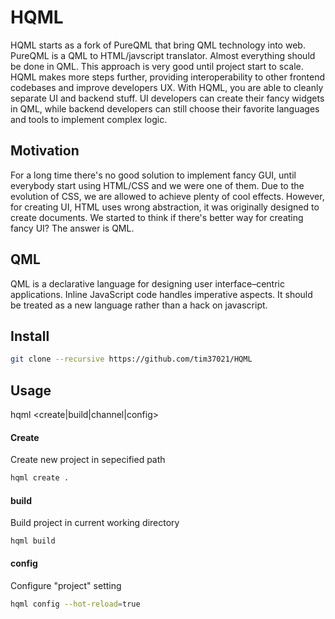 HQML
=========
HQML starts as a fork of PureQML that bring QML technology into web. PureQML is a QML to HTML/javscript translator. Almost everything should be done in QML. This approach is very good until project start to scale. HQML makes more steps further, providing interoperability to other frontend codebases and improve developers UX. With HQML, you are able to cleanly separate UI and backend stuff. UI developers can create their fancy widgets in QML, while backend developers can still choose their favorite languages and tools to implement complex logic.


## Motivation

For a long time there's no good solution to implement fancy GUI, until everybody start using HTML/CSS and we were one of them. Due to the evolution of CSS, we are allowed to achieve plenty of cool effects. However, for creating UI, HTML uses wrong abstraction, it was originally designed to create documents. We started to think if there's better way for creating fancy UI? The answer is QML.

## QML

QML is a declarative language for designing user interface–centric applications. Inline JavaScript code handles imperative aspects. It should be treated as a new language rather than a hack on javascript.


## Install
```bash
git clone --recursive https://github.com/tim37021/HQML
```

## Usage
hqml <create|build|channel|config>

#### Create
Create new project in sepecified path
```bash
hqml create .
```

#### build
Build project in current working directory
```
hqml build
```

#### config
Configure "project" setting
```bash
hqml config --hot-reload=true
```